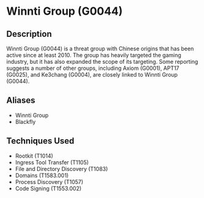# Winnti Group (G0044)

## Description
Winnti Group (G0044) is a threat group with Chinese origins that has been active since at least 2010. The group has heavily targeted the gaming industry, but it has also expanded the scope of its targeting. Some reporting suggests a number of other groups, including Axiom (G0001), APT17 (G0025), and Ke3chang (G0004), are closely linked to Winnti Group (G0044).

## Aliases
- Winnti Group
- Blackfly

## Techniques Used
- Rootkit (T1014)
- Ingress Tool Transfer (T1105)
- File and Directory Discovery (T1083)
- Domains (T1583.001)
- Process Discovery (T1057)
- Code Signing (T1553.002)

